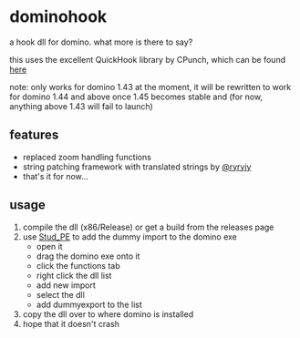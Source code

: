 # dominohook
a hook dll for domino. what more is there to say?

this uses the excellent QuickHook library by CPunch, which can be found [here](https://github.com/CPunch/QuickHook)

note: only works for domino 1.43 at the moment, it will be rewritten to work for domino 1.44 and above once 1.45 becomes stable and (for now, anything above 1.43 will fail to launch)


## features
- replaced zoom handling functions
- string patching framework with translated strings by [@ryryjy](https://github.com/ryryjy)
- that's it for now...

## usage
1. compile the dll (x86/Release) or get a build from the releases page
2. use [Stud_PE](http://www.cgsoftlabs.ro/studpe.html) to add the dummy import to the domino exe
    * open it
    * drag the domino exe onto it
    * click the functions tab
    * right click the dll list
    * add new import
    * select the dll
    * add dummyexport to the list
3. copy the dll over to where domino is installed
4. hope that it doesn't crash
